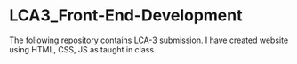 # LCA3_Front-End-Development
The following repository contains LCA-3 submission. I have created website using HTML, CSS, JS as taught in class.
